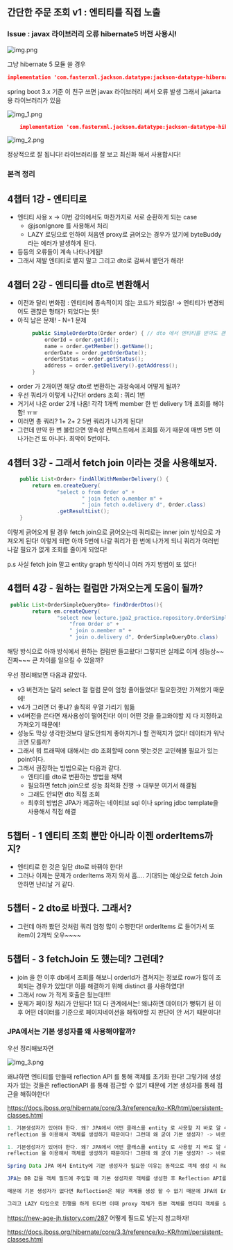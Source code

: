 ## 간단한 주문 조회 v1 : 엔티티를 직접 노출

### Issue : javax 라이브러리 오류 hibernate5 버전 사용시!

![img.png](img.png)

그냥 hibernate 5 모듈 쓸 경우

```json
implementation 'com.fasterxml.jackson.datatype:jackson-datatype-hibernate5:2.18.1'
```

spring boot 3.x 기준 이 친구 쓰면 javax 라이브러리 써서 오류 발생 그래서 jakarta 용 라이브러리가 있음

![img_1.png](img_1.png)

```json
    implementation 'com.fasterxml.jackson.datatype:jackson-datatype-hibernate5-jakarta:2.18.1'

```

![img_2.png](img_2.png)

정상적으로 잘 됩니다! 라이브러리를 잘 보고 최신화 해서 사용합시다!

### 본격 정리

## 4챕터 1강 - 엔티티로

- 엔티티 사용 x → 이번 강의에서도 마찬가지로 서로 순환하게 되는 case
    - @jsonIgnore 를 사용해서 처리
    - LAZY 로딩으로 인하여 처음엔 proxy로 긁어오는 경우가 있기에 byteBuddy라는 에러가 발생하게 된다.
- 등등의 오류들이 계속 나타나게됨!
- 그래서 제발 엔티티로 뱉지 말고 그리고 dto로 감싸서 뱉던가 해라!

## 4챕터 2강 - 엔티티를 dto로 변환해서

- 이전과 달리 변화점 : 엔티티에 종속적이지 않는 코드가 되었음! → 엔티티가 변경되어도 괜찮은 형태가 되었다는 뜻!
- 아직 남은 문제! - N+1 문제

```java
        public SimpleOrderDto(Order order) { // dto 에서 엔티티를 받아도 괜찮음! 별로 그렇게 중요한 그런 의미잇는 관계는 아니라서
            orderId = order.getId();
            name = order.getMember().getName();
            orderDate = order.getOrderDate();
            orderStatus = order.getStatus();
            address = order.getDelivery().getAddress();
        }
```

- order 가 2개이면 해당 dto로 변환하는 과정속에서 어떻게 될까?
- 우선 쿼리가 이렇게 나간다! orders 조회 : 쿼리 1번
- 거기서 나온 order 2개 나옴! 각각 1개씩 member 한 번 delivery 1개 조회를 해야함! ㅠㅠ
- 이러면 총 쿼리? 1+ 2+ 2 5번 쿼리가 나가게 된다!
- 그런데 만약 한 번 불렀으면 영속성 컨텍스트에서 조회를 하기 때문에 매번 5번 이 나가는건 또 아니다. 최악이 5번이다.

## 4챕터 3강 -  그래서 fetch join 이라는 것을 사용해보자.

```java
    public List<Order> findAllWithMemberDelivery() {
        return em.createQuery(
                "select o from Order o" +
                        " join fetch o.member m" +
                        " join fetch o.delivery d", Order.class)
                .getResultList();
    }
```

이렇게 긁어오게 될 경우 fetch join으로 긁어오는데 쿼리로는 inner join 방식으로 가져오게 된다! 이렇게 되면 아까 5번에 나갈 쿼리가 한 번에 나가게 되니 쿼리가 여러번 나갈 필요가 없게 조회를 줄이게 되었다!

p.s 사실 fetch join 말고 entity graph 방식이니 여러 가지 방법이 또 있다!

## 4챕터 4강 -  원하는 컬럼만 가져오는게 도움이 될까?

```java
 public List<OrderSimpleQueryDto> findOrderDtos(){
        return em.createQuery(
                "select new lecture.jpa2_practice.repository.OrderSimpleQueryDto(o.id, m.name, o.orderDate, o.status, d.address)" +
                    "from Order o" +
                    " join o.member m" +
                    " join o.delivery d", OrderSimpleQueryDto.class)
```

해당 방식으로 아까 방식에서 원하는 컬럼만 들고왔다! 그렇지만 실제로 이게 성능상~~ 진짜~~~ 큰 차이를 일으킬 수 있을까?

우선 정리해보면 다음과 같았다.

- v3 버전과는 달리 select 절 컬럼 문이 엄청 줄어들었다! 필요한것만 가져왔기 때문에!
- v4가 그러면 더 좋냐? 솔직히 우열 가리기 힘듦
- v4버전을 쓴다면 재사용성이 떨어진다! 이미 어떤 것을 들고와야할 지 다 지정하고 가져오기 때문에!
- 성능도 막상 생각한것보다 말도안되게 좋아지거나 할 껀떡지가 없다! 데이터가 워낙 크면 모를까?
- 그래서 뭐 트래픽에 대해서는 db 조회할때 conn 맺는것은 고민해볼 필요가 있는 point이다.
- 그래서 권장하는 방법으로는 다음과 같다.
    - 엔티티를 dto로 변환하는 방법을 채택
    - 필요하면 fetch join으로 성능 최적화 진행 → 대부분 여기서 해결됨
    - 그래도 안되면 dto 직접 조회
    - 최후의 방법은 JPA가 제공하는 네이티브 sql 이나 spring jdbc template을 사용해서 직접 해결

## 5챕터 - 1 엔티티 조회 뿐만 아니라 이젠 orderItems까지?

- 엔티티로 한 것은 일단 dto로 바꿔야 한다!
- 그러나 이제는 문제가 orderItems 까지 와서 흠…. 기대되는 예상으로 fetch Join안하면 난리날 거 같다.

## 5챕터 - 2 dto로 바꿨다. 그래서?

- 그런데 아까 봤던 것처럼 쿼리 엄청 많이 수행한다! orderItems 로 들어가서 또 item이 2개씩 오우~~~~

## 5챕터 - 3 fetchJoin 도 했는데? 그런데?

- join 을 한 이후 db에서 조회를 해보니 orderId가 겹쳐지는 정보로 row가 많이 조회되는 경우가 있었다! 이를 해결하기 위해 distinct 를 사용하였다!
- 그래서 row 가 적게 호출은 됬는데!!!!
- 문제가 페이징 처리가 안된다! 1대 다 관계에서는! 왜냐하면 데이터가 뻥튀기 된 이후 어떤 데이터를 기준으로 페이지네이션을 해줘야할 지  판단이 안 서기 때문이다!

### JPA에서는 기본 생성자를 왜 사용해야할까?

우선 정리해보자면

![img_3.png](img_3.png)

왜냐하면 엔티티를 만들때 reflection API 를 통해 객체를 초기화 한다! 그렇기에 생성자가 있는 것들은 reflectionAPI 를 통해 접근할 수 없기 때문에 기본 생성자를 통해 접근을 해줘야한다!

https://docs.jboss.org/hibernate/core/3.3/reference/ko-KR/html/persistent-classes.html

```java
1. 기본생성자가 있어야 한다. 왜? JPA에서 어떤 클래스를 entity 로 사용할 지 바로 알 수 없기 때문에 내부적으로
reflection 을 이용해서 객체를 생성하기 때문이다! 그런데 왜 굳이 기본 생성자? -> 바로 리플렉션을 통해서는 구체적인 생성자 매개변수를 알 수 없기 때문이다.

```

```java
1. 기본생성자가 있어야 한다. 왜? JPA에서 어떤 클래스를 entity 로 사용할 지 바로 알 수 없기 때문에 내부적으로
reflection 을 이용해서 객체를 생성하기 때문이다! 그런데 왜 굳이 기본 생성자? -> 바로 리플렉션을 통해서는 구체적인 생성자 매개변수를 알 수 없기 때문이다.

Spring Data JPA 에서 Entity에 기본 생성자가 필요한 이유는 동적으로 객체 생성 시 Reflection API를 활용하기 때문이다.

JPA는 DB 값을 객체 필드에 주입할 때 기본 생성자로 객체를 생성한 후 Reflection API를 사용하여 값을 매핑한다.

때문에 기본 생성자가 없다면 Reflection은 해당 객체를 생성 할 수 없기 때문에 JPA의 Entity에는 기본 생성자가 필요하다.

그리고 LAZY 타입으로 진행을 하게 된다면 이때 proxy 객체가 원본 객체를 엔티티 객체를 상속받고 사용해야하는데 private 해버리면 그쪽에 접근을 못해버린다고한다.
```

https://new-age-jh.tistory.com/287 어떻게 필드로 넣는지 참고하자!

https://docs.jboss.org/hibernate/core/3.3/reference/ko-KR/html/persistent-classes.html